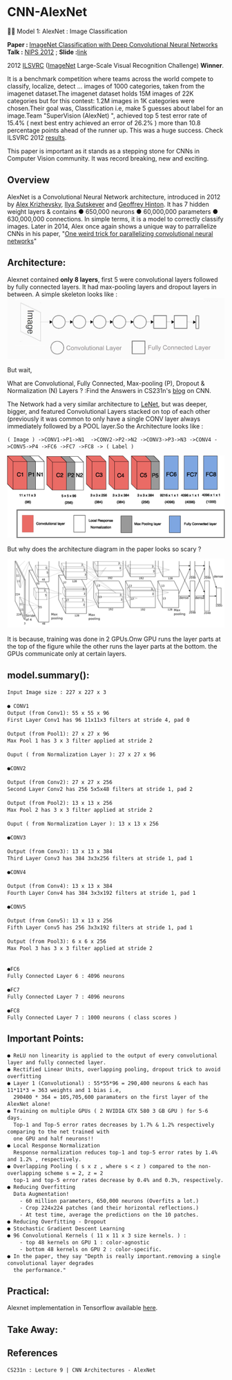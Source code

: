 # CNN-AlexNet
🕵🏻 Model 1: AlexNet : Image Classification

<b>Paper : </b>[ImageNet Classification with Deep Convolutional Neural Networks](https://papers.nips.cc/paper/4824-imagenet-classification-with-deep-convolutional-neural-networks)
<b>Talk :</b> [NIPS 2012](http://videolectures.net/machine_krizhevsky_imagenet_classification/?q=imagenet) ; <b>Slide :</b>[link](https://github.com/SKKSaikia/CNN-AlexNet/blob/master/nips/machine_krizhevsky_imagenet_classification_01.pdf)

2012 [ILSVRC](http://www.image-net.org/challenges/LSVRC/) ([ImageNet](http://www.image-net.org/) Large-Scale Visual Recognition Challenge) <b>Winner</b>.

It is a benchmark competition where teams across the world compete to classify, localize, detect ... images of 1000 categories, taken from the imagenet dataset.The imagenet dataset holds 15M images of 22K categories but for this contest: 1.2M images in 1K categories were chosen.Their goal was, Classification i.e, make 5 guesses about label for an image.Team "SuperVision (AlexNet) ", achieved top 5 test error rate of 15.4% ( next best entry achieved an error of 26.2% ) more than 10.8 percentage points ahead of the runner up. This was a huge success. Check ILSVRC 2012 [results](http://image-net.org/challenges/LSVRC/2012/results.html).

This paper is important as it stands as a stepping stone for CNNs in Computer Vision community. It was record breaking, new and exciting. 

Overview
-
AlexNet is a Convolutional Neural Network architecture, introduced in 2012 by [Alex Krizhevsky](https://scholar.google.com/citations?user=xegzhJcAAAAJ), [Ilya Sutskever](https://scholar.google.com/citations?user=x04W_mMAAAAJ) and [Geoffrey Hinton](https://scholar.google.co.uk/citations?user=JicYPdAAAAAJ). It has 7 hidden weight layers & contains 
● 650,000 neurons
● 60,000,000 parameters
● 630,000,000 connections. In simple terms, it is a model to correctly classify images.
Later in 2014, Alex once again shows a unique way to parrallelize CNNs in his paper, "[One weird trick for parallelizing convolutional neural networks](https://arxiv.org/abs/1404.5997)"

Architecture:
-
Alexnet contained <b>only 8 layers</b>, first 5 were convolutional layers followed by fully connected layers. It had max-pooling layers and dropout layers in between. A simple skeleton looks like :
<img src="https://github.com/SKKSaikia/CNN-AlexNet/blob/master/img/arch-simple.jpg">

But wait,

What are Convolutional, Fully Connected, Max-pooling (P), Dropout & Normalization (N) Layers ?
:Find the Answers in CS231n's [blog](https://cs231n.github.io/convolutional-networks/) on CNN.

The Network had a very similar architecture to [LeNet](https://github.com/SKKSaikia/CNN-LeNet), but was deeper, bigger, and featured Convolutional Layers stacked on top of each other (previously it was common to only have a single CONV layer always immediately followed by a POOL layer.So the Architecture looks like :

        
    ( Image ) ->CONV1->P1->N1  ->CONV2->P2->N2 ->CONV3->P3->N3 ->CONV4 ->CONV5->P4 ->FC6 ->FC7 ->FC8 -> ( Label )

<img src="https://github.com/SKKSaikia/CNN-AlexNet/blob/master/img/arch.jpg">

But why does the architecture diagram in the paper looks so scary ? 

<img src="https://github.com/SKKSaikia/CNN-AlexNet/blob/master/img/alexnet.png">

It is because, training was done in 2 GPUs.Onw GPU runs the layer parts at the top of the figure while the other runs the layer parts at the bottom. the GPUs communicate only at certain layers. 

model.summary():
-

    Input Image size : 227 x 227 x 3
    
    ● CONV1
    Output (from Conv1): 55 x 55 x 96  
    First Layer Conv1 has 96 11x11x3 filters at stride 4, pad 0
    
    Output (from Pool1): 27 x 27 x 96
    Max Pool 1 has 3 x 3 filter applied at stride 2
    
    Ouput ( from Normalization Layer ): 27 x 27 x 96
    
    ●CONV2

    Output (from Conv2): 27 x 27 x 256  
    Second Layer Conv2 has 256 5x5x48 filters at stride 1, pad 2
    
    Output (from Pool2): 13 x 13 x 256
    Max Pool 2 has 3 x 3 filter applied at stride 2
    
    Ouput ( from Normalization Layer ): 13 x 13 x 256
    
    ●CONV3
    
    Output (from Conv3): 13 x 13 x 384
    Third Layer Conv3 has 384 3x3x256 filters at stride 1, pad 1
    
    ●CONV4
    
    Output (from Conv4): 13 x 13 x 384
    Fourth Layer Conv4 has 384 3x3x192 filters at stride 1, pad 1
    
    ●CONV5
    
    Output (from Conv5): 13 x 13 x 256
    Fifth Layer Conv5 has 256 3x3x192 filters at stride 1, pad 1
    
    Output (from Pool3): 6 x 6 x 256
    Max Pool 3 has 3 x 3 filter applied at stride 2
    
    
    ●FC6
    Fully Connected Layer 6 : 4096 neurons
    
    ●FC7
    Fully Connected Layer 7 : 4096 neurons
    
    ●FC8
    Fully Connected Layer 7 : 1000 neurons ( class scores )
    
    
Important Points:
-

    ● ReLU non linearity is applied to the output of every convolutional layer and fully connected layer.
    ● Rectified Linear Units, overlapping pooling, dropout trick to avoid overfitting
    ● Layer 1 (Convolutional) : 55*55*96 = 290,400 neurons & each has 11*11*3 = 363 weights and 1 bias i.e, 
      290400 * 364 = 105,705,600 paramaters on the first layer of the AlexNet alone!
    ● Training on multiple GPUs ( 2 NVIDIA GTX 580 3 GB GPU ) for 5-6 days.
      Top-1 and Top-5 error rates decreases by 1.7% & 1.2% respectively comparing to the net trained with 
      one GPU and half neurons!!
    ● Local Response Normalization
      Response normalization reduces top-1 and top-5 error rates by 1.4% and 1.2% , respectively.
    ● Overlapping Pooling ( s x z , where s < z ) compared to the non-overlapping scheme s = 2, z = 2
      top-1 and top-5 error rates decrease by 0.4% and 0.3%, respectively.
    ● Reducing Overfitting
      Data Augmentation!
        - 60 million parameters, 650,000 neurons (Overfits a lot.)
        - Crop 224x224 patches (and their horizontal reflections.)
        - At test time, average the predictions on the 10 patches.
    ● Reducing Overfitting - Dropout
    ● Stochastic Gradient Descent Learning
    ● 96 Convolutional Kernels ( 11 x 11 x 3 size kernels. ) :
        - top 48 kernels on GPU 1 : color-agnostic
        - bottom 48 kernels on GPU 2 : color-specific.
    ● In the paper, they say "Depth is really important.removing a single convolutional layer degrades
      the performance."
    
    

Practical:
-
Alexnet implementation in Tensorflow available [here](https://www.cs.toronto.edu/~guerzhoy/tf_alexnet/).


Take Away:
-


References
-

    CS231n : Lecture 9 | CNN Architectures - AlexNet
  
  
